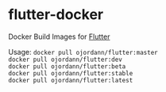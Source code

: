 # flutter-docker
Docker Build Images for [Flutter](https://flutter.io)

Usage:
`docker pull ojordann/flutter:master`  
`docker pull ojordann/flutter:dev`  
`docker pull ojordann/flutter:beta`  
`docker pull ojordann/flutter:stable`  
`docker pull ojordann/flutter:latest`

